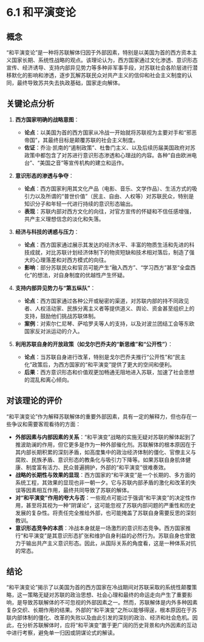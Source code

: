# 6.1 和平演变论

## 概念

“和平演变论”是一种将苏联解体归因于外部因素，特别是以美国为首的西方资本主义国家长期、系统性战略的观点。该理论认为，西方国家通过文化渗透、意识形态宣传、经济诱导、支持内部异见势力等多种非军事手段，对苏联社会各阶层进行潜移默化的影响和渗透，逐步瓦解苏联民众对共产主义的信仰和社会主义制度的认同，最终导致苏共失去执政基础，国家走向解体。

## 关键论点分析

1.  **西方国家明确的战略意图**：
    *   **论点**：以美国为首的西方国家从冷战一开始就将苏联视为主要对手和“邪恶帝国”，其最终目标是颠覆苏联的社会主义制度。
    *   **佐证**：乔治·凯南的“遏制政策”、杜鲁门主义、以及后续历届美国政府对苏政策中都包含了对苏进行意识形态渗透和心理战的内容。各种“自由欧洲电台”、“美国之音”等宣传机构的建立和运作。

2.  **意识形态的渗透与争夺**：
    *   **论点**：西方国家利用其文化产品（电影、音乐、文学作品）、生活方式的吸引力以及所谓的“普世价值”（民主、自由、人权等）对苏联民众，特别是知识分子和年轻一代进行持续的意识形态输出。
    *   **表现**：苏联内部对西方文化的向往，对官方宣传的怀疑和不信任感增强，共产主义理想信念的淡化和失落。

3.  **经济与科技的诱惑与压力**：
    *   **论点**：西方国家通过展示其发达的经济水平、丰富的物质生活和先进的科技成就，对比苏联计划经济体制下的物资短缺和技术相对落后，制造了强大的心理落差和对西方模式的向往。
    *   **影响**：部分苏联民众和官员可能产生“融入西方”、“学习西方”甚至“全盘西化”的想法，对自身制度的优越性产生怀疑。

4.  **支持内部异见势力与“第五纵队”**：
    *   **论点**：西方国家通过各种公开或秘密的渠道，对苏联内部的持不同政见者、人权活动家、民族分离主义者等提供道义、舆论、资金甚至组织上的支持，鼓励他们挑战苏联体制。
    *   **案例**：对索尔仁尼琴、萨哈罗夫等人的支持，以及对波兰团结工会等东欧国家反对派运动的介入。

5.  **利用苏联自身的开放政策（如戈尔巴乔夫的“新思维”和“公开性”）**：
    *   **论点**：当苏联自身进行改革，特别是戈尔巴乔夫推行“公开性”和“民主化”政策后，为西方国家的“和平演变”提供了更大的空间和便利。
    *   **后果**：西方意识形态和价值观更加畅通无阻地进入苏联，加速了社会思想的混乱和离心倾向。

## 对该理论的评价

“和平演变论”作为解释苏联解体的重要外部因素，具有一定的解释力，但也存在一些争议和需要客观看待的方面：

*   **外部因素与内部因素的关系**：“和平演变”战略的实施无疑对苏联的解体起到了推波助澜的作用，但它更多是作为一种外部催化剂。苏联解体的根本原因在于其内部长期积累的深刻矛盾，如高度集中的政治经济体制的僵化、官僚主义与腐败、民族矛盾、意识形态的教条化与吸引力下降等。如果苏联自身肌体健康、制度富有活力、民众普遍拥护，外部的“和平演变”很难奏效。
*   **战略的长期性与效果的显现**：西方国家的“和平演变”是一个长期的、多方面的系统工程，其效果的显现也非一朝一夕。它与苏联内部矛盾的激化和改革的失误等因素相互作用，最终共同导致了苏联的解体。
*   **对“和平演变”作用的夸大与否**：一些观点可能过于强调“和平演变”的决定性作用，甚至将其视为一种“阴谋论”，这可能忽视了苏联内部问题的严重性和历史发展的复杂性。将责任完全推给外部，也可能掩盖了苏联自身需要反思的深刻教训。
*   **意识形态竞争的本质**：冷战本身就是一场激烈的意识形态竞争。西方国家推行“和平演变”是其意识形态扩张和维护自身利益的必然行为。苏联自身也曾致力于输出共产主义意识形态。因此，从国际关系的角度看，这是一种体系对抗的常态。

## 结论

“和平演变论”揭示了以美国为首的西方国家在冷战期间对苏联采取的系统性颠覆策略，这一策略无疑对苏联的政治思想、社会心理和最终的命运走向产生了重要影响，是导致苏联解体的不可忽视的外部因素之一。然而，苏联解体是内外多种因素复杂交织、长期作用的结果。外部的“和平演变”之所以能够得逞，根本原因在于苏联内部体制的僵化、改革的失败以及由此引发的深刻的政治、经济和社会危机。因此，在分析苏联解体时，应将“和平演变”置于更广阔的历史背景和内外因素的互动中进行考察，避免单一归因或阴谋论式的解读。